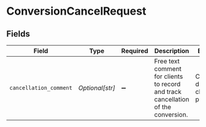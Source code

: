 # ConversionCancelRequest


## Fields

| Field                                                                             | Type                                                                              | Required                                                                          | Description                                                                       | Example                                                                           |
| --------------------------------------------------------------------------------- | --------------------------------------------------------------------------------- | --------------------------------------------------------------------------------- | --------------------------------------------------------------------------------- | --------------------------------------------------------------------------------- |
| `cancellation_comment`                                                            | *Optional[str]*                                                                   | :heavy_minus_sign:                                                                | Free text comment for clients to record and track cancellation of the conversion. | Cancelling due to change of plans.                                                |